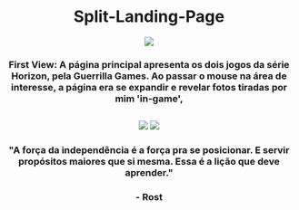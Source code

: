 <h1 align="center">Split-Landing-Page</h1>

<div align="center">
<img  src="https://media.discordapp.net/attachments/893543990161461322/1078076189702369370/split-home.PNG?width=888&height=499">
<h3>First View: A página principal apresenta os dois jogos da série Horizon, pela Guerrilla Games. Ao passar o mouse na área de interesse, a página era se expandir e revelar fotos tiradas por mim 'in-game',</h3>
</div>

##

<div align="center">
<img  src="https://media.discordapp.net/attachments/893543990161461322/1078076190113398866/split-zerodawn.PNG?width=888&height=499">

<img  src="https://media.discordapp.net/attachments/893543990161461322/1078076189354233957/split-forbidden_west.PNG?width=888&height=499">
</div>
<div align="center">
<h3>"A força da independência é a força pra se posicionar. E servir propósitos maiores que si mesma. Essa é a lição que deve aprender."</h3>
<h3>- Rost</h3>
</div>
